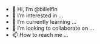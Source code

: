 - 👋 Hi, I’m @billelfln
- 👀 I’m interested in ...
- 🌱 I’m currently learning ...
- 💞️ I’m looking to collaborate on ...
- 📫 How to reach me ...

<!---
billelfln/billelfln is a ✨ special ✨ repository because its `README.md` (this file) appears on your GitHub profile.
You can click the Preview link to take a look at your changes.
--->
